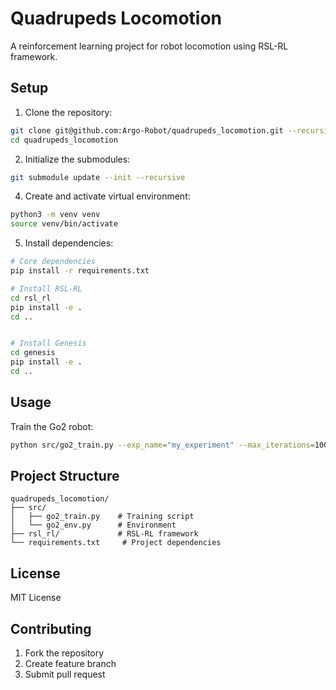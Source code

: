 # Quadrupeds Locomotion

A reinforcement learning project for robot locomotion using RSL-RL framework.

## Setup

1. Clone the repository:
```bash
git clone git@github.com:Argo-Robot/quadrupeds_locomotion.git --recursive
cd quadrupeds_locomotion
```
2. Initialize the submodules:
```bash
git submodule update --init --recursive
```

4. Create and activate virtual environment:
```bash
python3 -m venv venv
source venv/bin/activate
```

5. Install dependencies:
```bash
# Core dependencies
pip install -r requirements.txt

# Install RSL-RL
cd rsl_rl
pip install -e .
cd ..


# Install Genesis
cd genesis
pip install -e .
cd ..
```

## Usage

Train the Go2 robot:
```bash
python src/go2_train.py --exp_name="my_experiment" --max_iterations=1000
```

## Project Structure
```
quadrupeds_locomotion/
├── src/
│   ├── go2_train.py    # Training script
│   └── go2_env.py      # Environment
├── rsl_rl/             # RSL-RL framework
└── requirements.txt     # Project dependencies
```


## License

MIT License

## Contributing

1. Fork the repository
2. Create feature branch
3. Submit pull request
